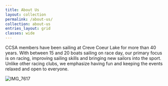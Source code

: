 ```yaml
---
title: About Us
layout: collection
permalink: /about-us/
collection: about-us
entries_layout: grid
classes: wide
---
```

CCSA members have been sailing at Creve Coeur Lake for more than 40 years. With between 15 and 20 boats sailing on race day, our primary focus is on racing, improving sailing skills and bringing new sailors into the sport. Unlike other racing clubs, we emphasize having fun and keeping the events relaxed and open to everyone.


![IMG_7617](https://user-images.githubusercontent.com/83256703/151710719-0f5f98c3-125c-47d2-b65c-16cfc0c2465a.jpg)
